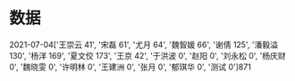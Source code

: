 # 数据

2021-07-04['王崇云 41', '宋磊 61', '尤月 64', '魏智媛 66', '谢倩 125', '潘毅溢 130', '杨洋 169', '夏文佼 173', '王京 42', '于洪波 0', '赵阳 0', '刘永松 0', '杨庆财 0', '魏晓雯 0', '许明林 0', '王建洲 0', '张月 0', '郁琪华 0', '测试 0']871
